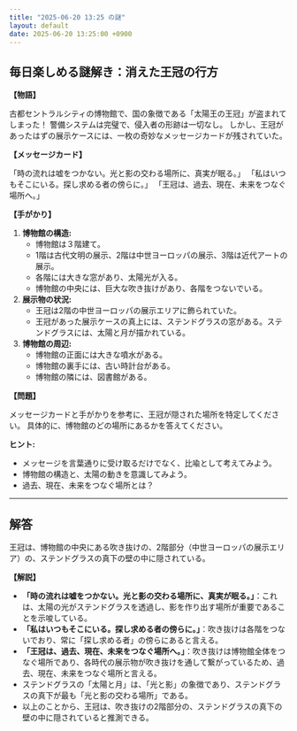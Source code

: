 ```yaml
---
title: "2025-06-20 13:25 の謎"
layout: default
date: 2025-06-20 13:25:00 +0900
---
```

## 毎日楽しめる謎解き：消えた王冠の行方

**【物語】**

古都セントラルシティの博物館で、国の象徴である「太陽王の王冠」が盗まれてしまった！
警備システムは完璧で、侵入者の形跡は一切なし。
しかし、王冠があったはずの展示ケースには、一枚の奇妙なメッセージカードが残されていた。

**【メッセージカード】**

「時の流れは嘘をつかない。光と影の交わる場所に、真実が眠る。」
「私はいつもそこにいる。探し求める者の傍らに。」
「王冠は、過去、現在、未来をつなぐ場所へ。」

**【手がかり】**

1.  **博物館の構造:**
    *   博物館は３階建て。
    *   1階は古代文明の展示、2階は中世ヨーロッパの展示、3階は近代アートの展示。
    *   各階には大きな窓があり、太陽光が入る。
    *   博物館の中央には、巨大な吹き抜けがあり、各階をつないでいる。
2.  **展示物の状況:**
    *   王冠は2階の中世ヨーロッパの展示エリアに飾られていた。
    *   王冠があった展示ケースの真上には、ステンドグラスの窓がある。ステンドグラスには、太陽と月が描かれている。
3.  **博物館の周辺:**
    *   博物館の正面には大きな噴水がある。
    *   博物館の裏手には、古い時計台がある。
    *   博物館の隣には、図書館がある。

**【問題】**

メッセージカードと手がかりを参考に、王冠が隠された場所を特定してください。
具体的に、博物館のどの場所にあるかを答えてください。

**ヒント:**

*   メッセージを言葉通りに受け取るだけでなく、比喩として考えてみよう。
*   博物館の構造と、太陽の動きを意識してみよう。
*   過去、現在、未来をつなぐ場所とは？

---

## 解答

王冠は、博物館の中央にある吹き抜けの、2階部分（中世ヨーロッパの展示エリア）の、ステンドグラスの真下の壁の中に隠されている。

**【解説】**

*   **「時の流れは嘘をつかない。光と影の交わる場所に、真実が眠る。」**：これは、太陽の光がステンドグラスを透過し、影を作り出す場所が重要であることを示唆している。
*   **「私はいつもそこにいる。探し求める者の傍らに。」**：吹き抜けは各階をつないでおり、常に「探し求める者」の傍らにあると言える。
*   **「王冠は、過去、現在、未来をつなぐ場所へ。」**：吹き抜けは博物館全体をつなぐ場所であり、各時代の展示物が吹き抜けを通して繋がっているため、過去、現在、未来をつなぐ場所と言える。
*   ステンドグラスの「太陽と月」は、「光と影」の象徴であり、ステンドグラスの真下が最も「光と影の交わる場所」である。
*   以上のことから、王冠は、吹き抜けの2階部分の、ステンドグラスの真下の壁の中に隠されていると推測できる。
